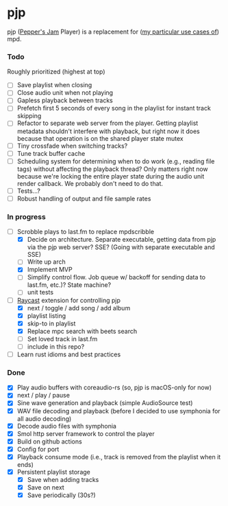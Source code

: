 # pjp

pjp ([Pepper's Jam][pj] Player) is a replacement for ([my particular use cases of][use-cases]) mpd.

[pj]: https://peppersjam.com
[use-cases]: http://ssrubin.com/posts/music-library-with-mpd-ncmpcpp-beets.html

### Todo

Roughly prioritized (highest at top)

- [ ] Save playlist when closing
- [ ] Close audio unit when not playing
- [ ] Gapless playback between tracks
- [ ] Prefetch first 5 seconds of every song in the playlist for instant track skipping
- [ ] Refactor to separate web server from the player. Getting playlist metadata shouldn't interfere with playback, but right now it does because that operation is on the shared player state mutex
- [ ] Tiny crossfade when switching tracks?
- [ ] Tune track buffer cache
- [ ] Scheduling system for determining when to do work (e.g., reading file tags) without affecting the playback thread? Only matters right now because we're locking the entire player state during the audio unit render callback. We probably don't need to do that.
- [ ] Tests...?
- [ ] Robust handling of output and file sample rates

### In progress

- [ ] Scrobble plays to last.fm to replace mpdscribble
  - [x] Decide on architecture. Separate executable, getting data from pjp via the pjp web server? SSE? (Going with separate executable and SSE)
  - [ ] Write up arch
  - [x] Implement MVP
  - [ ] Simplify control flow. Job queue w/ backoff for sending data to last.fm, etc.)? State machine?
  - [ ] unit tests
- [ ] [Raycast](https://www.raycast.com/) extension for controlling pjp
  - [x] next / toggle / add song / add album
  - [x] playlist listing
  - [x] skip-to in playlist
  - [x] Replace mpc search with beets search
  - [ ] Set loved track in last.fm
  - [ ] include in this repo?
- [ ] Learn rust idioms and best practices

### Done

- [x] Play audio buffers with coreaudio-rs (so, pjp is macOS-only for now)
- [x] next / play / pause
- [x] Sine wave generation and playback (simple AudioSource test)
- [x] WAV file decoding and playback (before I decided to use symphonia for all audio decoding)
- [x] Decode audio files with symphonia
- [x] Smol http server framework to control the player
- [x] Build on github actions
- [x] Config for port
- [x] Playback consume mode (i.e., track is removed from the playlist when it ends)
- [x] Persistent playlist storage
  - [x] Save when adding tracks
  - [x] Save on next
  - [x] Save periodically (30s?)
